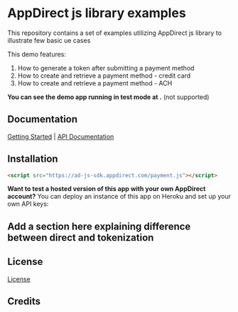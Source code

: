 # AppDirect js library examples

This repository contains a set of examples utilizing AppDirect js library to illustrate few basic ue cases

This demo features: 
1) How to generate a token after submitting a payment method
2) How to create and retrieve a payment method - credit card
3) How to create and retrieve a payment method - ACH

**You can see the demo app running in test mode at .** (not supported)

## Documentation

[Getting Started]() | [API Documentation](https://app.swaggerhub.com/apis/ds-support-2/PaymentMethodApi/2.0#/)

## Installation
```html
<script src="https://ad-js-sdk.appdirect.com/payment.js"></script>
```
**Want to test a hosted version of this app with your own AppDirect account?** You can deploy an instance of this app on Heroku and set up your own API keys:

## Add a section here explaining difference between direct and tokenization 

## License
[License](https://github.com/AppDirect/service-integration-sdk/blob/master/LICENSE.txt)

## Credits
